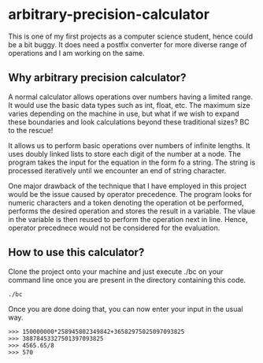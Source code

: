 # arbitrary-precision-calculator
This is one of my first projects as a computer science student, hence could be a
bit buggy. It does need a postfix converter for more diverse range of operations
and I am working on the same.
## Why arbitrary precision calculator?
A normal calculator allows operations over numbers having a limited range. It
would use the basic data types such as int, float, etc. The maximum size varies
depending on the machine in use, but what if we wish to expand these boundaries
and look calculations beyond these traditional sizes? 
BC to the rescue!  

It allows us to perform basic operations over numbers of infinite lengths.
It uses doubly linked lists to store each digit of the number at a node. The
program takes the input for the equation in the form fo a string. The string is
processed iteratively until we encounter an end of string character.  

One major drawback of the technique that I have employed in this project would
be the issue caused by operator precedence. The program looks for numeric
characters and a token denoting the operation ot be performed, performs the
desired operation and stores the result in a variable. The vlaue in the variable
is then reused to perform the operation next in line. Hence, operator precednece
would not be considered for the evaluation.

## How to use this calculator?
Clone the project onto your machine and just execute ./bc on your command line
once you are present in the directory containing this code. 
```shell
./bc
```

Once you are done doing that, you can now enter your input in the usual way.
```
>>> 150000000*258945802349842+36582975025097093825
>>> 38878453327501397093825
>>> 4565.65/8
>>> 570
```


